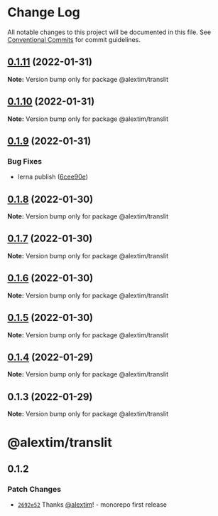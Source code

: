 # Change Log

All notable changes to this project will be documented in this file.
See [Conventional Commits](https://conventionalcommits.org) for commit guidelines.

## [0.1.11](https://github.com/alextim/at-blog/compare/@alextim/translit@0.1.10...@alextim/translit@0.1.11) (2022-01-31)

**Note:** Version bump only for package @alextim/translit





## [0.1.10](https://github.com/alextim/at-blog/compare/@alextim/translit@0.1.9...@alextim/translit@0.1.10) (2022-01-31)

**Note:** Version bump only for package @alextim/translit





## [0.1.9](https://github.com/alextim/at-blog/compare/@alextim/translit@0.1.8...@alextim/translit@0.1.9) (2022-01-31)


### Bug Fixes

* lerna publish ([6cee90e](https://github.com/alextim/at-blog/commit/6cee90e8336a5f1905f0424761fcba3966998c9d))





## [0.1.8](https://github.com/alextim/at-blog/compare/@alextim/translit@0.1.7...@alextim/translit@0.1.8) (2022-01-30)

**Note:** Version bump only for package @alextim/translit





## [0.1.7](https://github.com/alextim/at-blog/compare/@alextim/translit@0.1.6...@alextim/translit@0.1.7) (2022-01-30)

**Note:** Version bump only for package @alextim/translit





## [0.1.6](https://github.com/alextim/at-blog/compare/@alextim/translit@0.1.5...@alextim/translit@0.1.6) (2022-01-30)

**Note:** Version bump only for package @alextim/translit





## [0.1.5](https://github.com/alextim/at-blog/compare/@alextim/translit@0.1.4...@alextim/translit@0.1.5) (2022-01-30)

**Note:** Version bump only for package @alextim/translit





## [0.1.4](https://github.com/alextim/at-blog/compare/@alextim/translit@0.1.3...@alextim/translit@0.1.4) (2022-01-29)

**Note:** Version bump only for package @alextim/translit

## 0.1.3 (2022-01-29)

**Note:** Version bump only for package @alextim/translit

# @alextim/translit

## 0.1.2

### Patch Changes

- [`2692e52`](https://github.com/alextim/at-blog/commit/2692e524fe2bf10e47e1a4fbd6f7173ca1be3b65) Thanks [@alextim](https://github.com/alextim)! - monorepo first release
